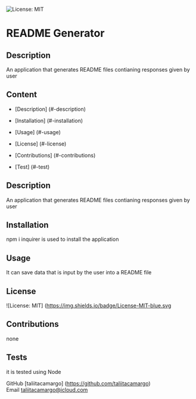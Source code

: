 
  ![License: MIT](https://img.shields.io/badge/License-MIT-blue.svg)

  # README Generator


  ## Description 
  An application that generates README files contianing responses given by user


  ## Content
  - [Description] (#-description)
  
  - [Installation] (#-installation)
 
  - [Usage] (#-usage)
  
  - [License] (#-license)
 
  - [Contributions] (#-contributions)

  - [Test] (#-test)




  ## Description 
  An application that generates README files contianing responses given by user

  ## Installation
  npm i inquirer is used to install the application
  
  ## Usage 
  It can save data that is input by the user into a README file

  ## License
  ![License: MIT] (https://img.shields.io/badge/License-MIT-blue.svg

  ## Contributions
  none

  ## Tests
  it is tested using Node


  GitHub
  [taliitacamargo] (https://github.com/taliitacamargo)
  <br>
  Email
  taliitacamargo@icloud.com
  
